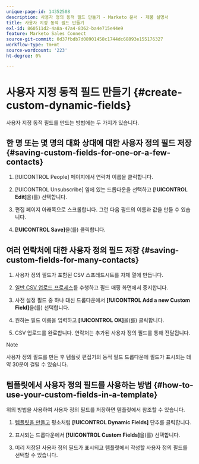 ```yaml
---
unique-page-id: 14352508
description: 사용자 정의 동적 필드 만들기 - Marketo 문서 - 제품 설명서
title: 사용자 지정 동적 필드 만들기
exl-id: 860511d2-4a8a-47a4-8362-ba4e715e44e9
feature: Marketo Sales Connect
source-git-commit: 0d37fbdb7d08901458c1744dc68893e155176327
workflow-type: tm+mt
source-wordcount: '223'
ht-degree: 0%

---
```


# 사용자 지정 동적 필드 만들기 {#create-custom-dynamic-fields}

사용자 지정 동적 필드를 만드는 방법에는 두 가지가 있습니다.

## 한 명 또는 몇 명의 대화 상대에 대한 사용자 정의 필드 저장 {#saving-custom-fields-for-one-or-a-few-contacts}

1. [!UICONTROL People] 페이지에서 연락처 이름을 클릭합니다.

1. [!UICONTROL Unsubscribe] 옆에 있는 드롭다운을 선택하고 **[!UICONTROL Edit]**&#x200B;을(를) 선택합니다.

1. 편집 페이지 아래쪽으로 스크롤합니다. 그런 다음 필드의 이름과 값을 만들 수 있습니다.

1. **[!UICONTROL Save]**&#x200B;을(를) 클릭합니다.

## 여러 연락처에 대한 사용자 정의 필드 저장 {#saving-custom-fields-for-many-contacts}

1. 사용자 정의 필드가 포함된 CSV 스프레드시트를 자체 열에 만듭니다.

1. [일반 CSV 업로드 프로세스](/help/marketo/product-docs/marketo-sales-connect/people/managing-contacts/import-contacts-via-csv.md)를 수행하고 필드 매핑 화면에서 중지합니다.

1. 사전 설정 필드 중 하나 대신 드롭다운에서 **[!UICONTROL Add a new Custom Field]**&#x200B;을(를) 선택합니다.

1. 원하는 필드 이름을 입력하고 **[!UICONTROL OK]**&#x200B;을(를) 클릭합니다.

1. CSV 업로드를 완료합니다. 연락처는 추가된 사용자 정의 필드를 통해 전달됩니다.

>[!NOTE]
>
>사용자 정의 필드를 만든 후 템플릿 편집기의 동적 필드 드롭다운에 필드가 표시되는 데 약 30분이 걸릴 수 있습니다.

## 템플릿에서 사용자 정의 필드를 사용하는 방법 {#how-to-use-your-custom-fields-in-a-template}

위의 방법을 사용하여 사용자 정의 필드를 저장하면 템플릿에서 참조할 수 있습니다.

1. [템플릿을 만들고](/help/marketo/product-docs/marketo-sales-connect/templates/create-a-new-template.md) 평소처럼 **[!UICONTROL Dynamic Fields]** 단추를 클릭합니다.

1. 표시되는 드롭다운에서 **[!UICONTROL Custom Fields]**&#x200B;을(를) 선택합니다.

1. 미리 저장된 사용자 정의 필드가 표시되고 템플릿에서 작성할 사용자 정의 필드를 선택할 수 있습니다.
